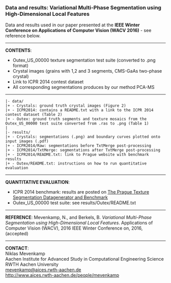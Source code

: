 ### Data and results: Variational Multi-Phase Segmentation using High-Dimensional Local Features
Data and results used in our paper presented at the **IEEE Winter Conference on Applications of Computer Vision (WACV 2016)** - see reference below.
___
**CONTENTS**:
- Outex_US_00000 texture segmentation test suite (converted to .png format)
- Crystal images (grains with 1,2 and 3 segments, CMS-GaAs two-phase crystal)
- Link to ICPR 2014 contest dataset
- All corresponding segmentations produces by our method PCA-MS
 
___

    |- data/
    |+ - Crystals: ground truth crystal images (Figure 2)
    |+ - ICPR2014: contains a README.txt with a link to the ICPR 2014 contest dataset (Table 2)
    |+ - Outex: ground truth segments and texture mosaics from the Outex_US_00000 test suite converted from .ras to .png (Table 1)
    |
    |- results/
    |+ - Crystals: segmentations (.png) and boundary curves plotted onto input images (.pdf) 
    |+ - ICPR2014/Raw: segmentations before TxtMerge post-processing
    |+ - ICPR2014/TxtMerge: segmentations after TxtMerge post-processing
    |+ - ICPR2014/README.txt: link to Prague website with benchmark results
    |+ - Outex/README.txt: instructions on how to run quantitative evaluation
    
___
**QUANTITATIVE EVALUATION**:
 - ICPR 2014 benchmark: results are posted on [The Prague Texture Segmentation Datagenerator and Benchmark](http://mosaic.utia.cas.cz/index.php?act=view_res&f3=0&id=&dyn=0&vis=7&hr=1&sort=2&dir=0&f1=0&f2=-1&f4=-1&ndl=-1&nt=-2&alg=-1&ver=&bid=3)
 - Outex_US_00000 test suite: see results/Outex/README.txt

___
**REFERENCE**:
Mevenkamp, N., and Berkels, B. _Variational Multi-Phase Segmentation using High-Dimensional Local Features_. Applications of Computer Vision (WACV), 2016 IEEE Winter Conference on, 2016, (accepted)
___
**CONTACT**:<br>
Niklas Mevenkamp<br>
Aachen Institute for Advanced Study in Computational Engineering Science<br>
RWTH Aachen University<br>
mevenkamp@aices.rwth-aachen.de<br>
http://www.aices.rwth-aachen.de/people/mevenkamp
